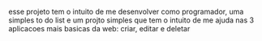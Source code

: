 
﻿esse projeto tem o intuito de me desenvolver como programador, uma simples to do list e um projto simples que tem o intuito de me ajuda nas 3 aplicacoes mais basicas da web: criar, editar e deletar

